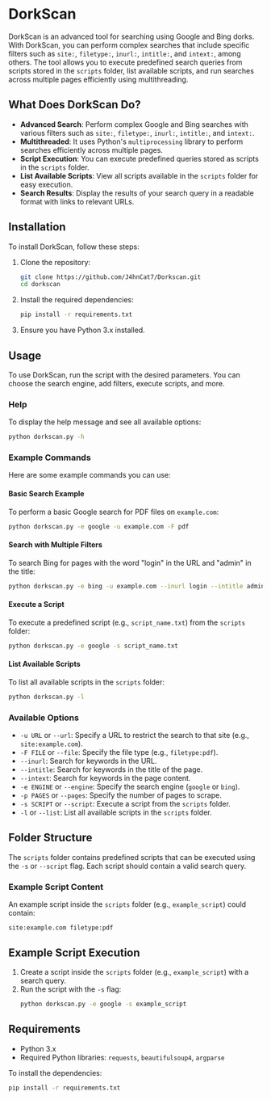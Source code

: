 # DorkScan

DorkScan is an advanced tool for searching using Google and Bing dorks. With DorkScan, you can perform complex searches that include specific filters such as `site:`, `filetype:`, `inurl:`, `intitle:`, and `intext:`, among others. The tool allows you to execute predefined search queries from scripts stored in the `scripts` folder, list available scripts, and run searches across multiple pages efficiently using multithreading.

## What Does DorkScan Do?

- **Advanced Search**: Perform complex Google and Bing searches with various filters such as `site:`, `filetype:`, `inurl:`, `intitle:`, and `intext:`.
- **Multithreaded**: It uses Python's `multiprocessing` library to perform searches efficiently across multiple pages.
- **Script Execution**: You can execute predefined queries stored as scripts in the `scripts` folder.
- **List Available Scripts**: View all scripts available in the `scripts` folder for easy execution.
- **Search Results**: Display the results of your search query in a readable format with links to relevant URLs.

## Installation

To install DorkScan, follow these steps:

1. Clone the repository:
   ```bash
   git clone https://github.com/J4hnCat7/Dorkscan.git
   cd dorkscan
   ```

2. Install the required dependencies:
   ```bash
   pip install -r requirements.txt
   ```

3. Ensure you have Python 3.x installed.

## Usage

To use DorkScan, run the script with the desired parameters. You can choose the search engine, add filters, execute scripts, and more.

### Help

To display the help message and see all available options:
```bash
python dorkscan.py -h
```

### Example Commands

Here are some example commands you can use:

#### Basic Search Example

To perform a basic Google search for PDF files on `example.com`:
```bash
python dorkscan.py -e google -u example.com -F pdf
```

#### Search with Multiple Filters

To search Bing for pages with the word "login" in the URL and "admin" in the title:
```bash
python dorkscan.py -e bing -u example.com --inurl login --intitle admin
```

#### Execute a Script

To execute a predefined script (e.g., `script_name.txt`) from the `scripts` folder:
```bash
python dorkscan.py -e google -s script_name.txt
```

#### List Available Scripts

To list all available scripts in the `scripts` folder:
```bash
python dorkscan.py -l
```

### Available Options

- `-u URL` or `--url`: Specify a URL to restrict the search to that site (e.g., `site:example.com`).
- `-F FILE` or `--file`: Specify the file type (e.g., `filetype:pdf`).
- `--inurl`: Search for keywords in the URL.
- `--intitle`: Search for keywords in the title of the page.
- `--intext`: Search for keywords in the page content.
- `-e ENGINE` or `--engine`: Specify the search engine (`google` or `bing`).
- `-p PAGES` or `--pages`: Specify the number of pages to scrape.
- `-s SCRIPT` or `--script`: Execute a script from the `scripts` folder.
- `-l` or `--list`: List all available scripts in the `scripts` folder.

## Folder Structure

The `scripts` folder contains predefined scripts that can be executed using the `-s` or `--script` flag. Each script should contain a valid search query.

### Example Script Content

An example script inside the `scripts` folder (e.g., `example_script`) could contain:
```
site:example.com filetype:pdf
```

## Example Script Execution

1. Create a script inside the `scripts` folder (e.g., `example_script`) with a search query.
2. Run the script with the `-s` flag:
   ```bash
   python dorkscan.py -e google -s example_script
   ```

## Requirements

- Python 3.x
- Required Python libraries: `requests`, `beautifulsoup4`, `argparse`

To install the dependencies:
```bash
pip install -r requirements.txt
```
